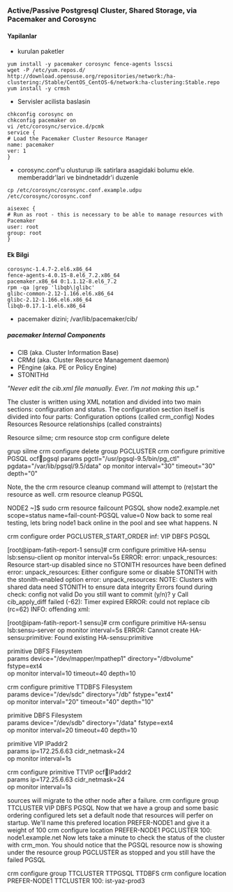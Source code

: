 ### Active/Passive Postgresql Cluster, Shared Storage, via Pacemaker and Corosync

#### Yapilanlar

* kurulan paketler
```
yum install -y pacemaker corosync fence-agents lsscsi 
wget -P /etc/yum.repos.d/ http://download.opensuse.org/repositories/network:/ha-clustering:/Stable/CentOS_CentOS-6/network:ha-clustering:Stable.repo
yum install -y crmsh
```
* Servisler acilista baslasin
```
chkconfig corosync on
chkconfig pacemaker on
vi /etc/corosync/service.d/pcmk
service {
# Load the Pacemaker Cluster Resource Manager
name: pacemaker
ver: 1
}
```

* corosync.conf'u olusturup ilk satirlara asagidaki bolumu ekle.
  memberaddr'lari ve bindnetaddr'i duzenle
```
cp /etc/corosync/corosync.conf.example.udpu /etc/corosync/corosync.conf

aisexec {
# Run as root - this is necessary to be able to manage resources with
Pacemaker
user: root
group: root
}
```



#### Ek Bilgi
```
corosync-1.4.7-2.el6.x86_64 
fence-agents-4.0.15-8.el6_7.2.x86_64 
pacemaker.x86_64 0:1.1.12-8.el6_7.2 
rpm -qa |grep 'libqb\|glibc'
glibc-common-2.12-1.166.el6.x86_64
glibc-2.12-1.166.el6.x86_64
libqb-0.17.1-1.el6.x86_64
```
* pacemaker dizini; /var/lib/pacemaker/cib/

##### pacemaker Internal Components

* CIB (aka. Cluster Information Base)
* CRMd (aka. Cluster Resource Management daemon)
* PEngine (aka. PE or Policy Engine)
* STONITHd

_"Never edit the cib.xml file manually. Ever. I’m not making this up."_


The cluster is written using XML notation and divided into two main sections:
configuration and status.
The configuration section itself is divided into four parts:
Configuration options (called crm_config)
Nodes
Resources
Resource relationships (called constraints)

Resource silme;
crm resource stop <Resource>
crm configure delete <Resource>

grup silme
 crm configure delete group PGCLUSTER
crm configure primitive PGSQL ocf:heartbeat:pgsql params pgctl="/usr/pgsql-9.5/bin/pg_ctl" pgdata="/var/lib/pgsql/9.5/data" op monitor interval="30" timeout="30" depth="0"


Note, the the crm resource cleanup command will attempt to (re)start the resource as well.
crm resource cleanup PGSQL

NODE2 ~]$ sudo crm resource failcount PGSQL show node2.example.net
scope=status name=fail-count-PGSQL value=0
Now back to some real testing, lets bring node1 back online in the pool and see what happens. N

crm configure order PGCLUSTER_START_ORDER inf: VIP DBFS PGSQL


[root@ipam-fatih-report-1 sensu]# crm configure primitive HA-sensu lsb:sensu-client op monitor interval=5s
ERROR: error: unpack_resources: Resource start-up disabled since no STONITH resources have been defined
   error: unpack_resources:     Either configure some or disable STONITH with the stonith-enabled option
   error: unpack_resources:     NOTE: Clusters with shared data need STONITH to ensure data integrity
Errors found during check: config not valid
Do you still want to commit (y/n)? y
Call cib_apply_diff failed (-62): Timer expired
ERROR: could not replace cib (rc=62)
INFO: offending xml: <diff format="2">
  <change operation="create" path="/cib/configuration/resources" position="0">
    <primitive id="HA-sensu" class="lsb" type="sensu-client">
      <operations>
        <op name="monitor" interval="5s" id="HA-sensu-monitor-5s"/>
      </operations>
    </primitive>
  </change>
</diff>

[root@ipam-fatih-report-1 sensu]# crm configure primitive HA-sensu lsb:sensu-server op monitor interval=5s
ERROR: Cannot create HA-sensu:primitive: Found existing HA-sensu:primitive

primitive DBFS Filesystem \
        params device="/dev/mapper/mpathep1" directory="/dbvolume" fstype=ext4 \
        op monitor interval=10 timeout=40 depth=10


crm configure primitive TTDBFS Filesystem \
params device="/dev/sdc" directory="/db" fstype="ext4" \
op monitor interval="20" timeout="40" depth="10"


primitive DBFS Filesystem \
        params device="/dev/sdb" directory="/data" fstype=ext4 \
        op monitor interval=20 timeout=40 depth=10


primitive VIP IPaddr2 \
        params ip=172.25.6.63 cidr_netmask=24 \
        op monitor interval=1s

crm configure primitive TTVIP ocf:heartbeat:IPaddr2 \
params ip=172.25.6.63 cidr_netmask=24 \
op monitor interval=1s

sources will migrate to the other node after a failure.
crm configure group TTCLUSTER VIP DBFS PGSQL
Now that we have a group and some basic ordering configured lets set a default node that resources will perfer on
startup. We'll name this prefered location PREFER-NODE1 and give it a weight of 100
crm configure location PREFER-NODE1 PGCLUSTER 100: node1.example.net
Now lets take a minute to check the status of the cluster with crm_mon. You should notice that the PGSQL
resource now is showing under the resource group PGCLUSTER as stopped and you still have the failed PGSQL

crm configure group TTCLUSTER TTPGSQL TTDBFS
crm configure location PREFER-NODE1 TTCLUSTER 100: ist-yaz-prod3
